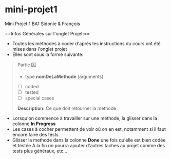 # mini-projet1
Mini Projet 1 BA1 Sidonie & François

==Infos Générales sur l'onglet Projet:==
- Toutes les méthodes à coder d'après les instructions du cours ont été mises dans l'onglet projet
- Elles sont sous la forme suivante:
>Partie :one:
>- type **nomDeLaMethode** (arguments)
> 
>- [ ] coded
>- [ ] tested
>- [ ] special cases
>
>**Description:** Ce que doit retourner la méthode
- Lorsqu'on commence à travailler sur une méthode, la glisser dans la colonne **In Progress**
- Les cases à cocher permettent de voir où on en est, notamment si il faut encore faire des tests
- Glisser la methode dans la colonne **Done** une fois qu'elle est bien codée et testée
A la fin on pourra ajouter d'autres taches au projet comme des tests plus généraux, etc...
